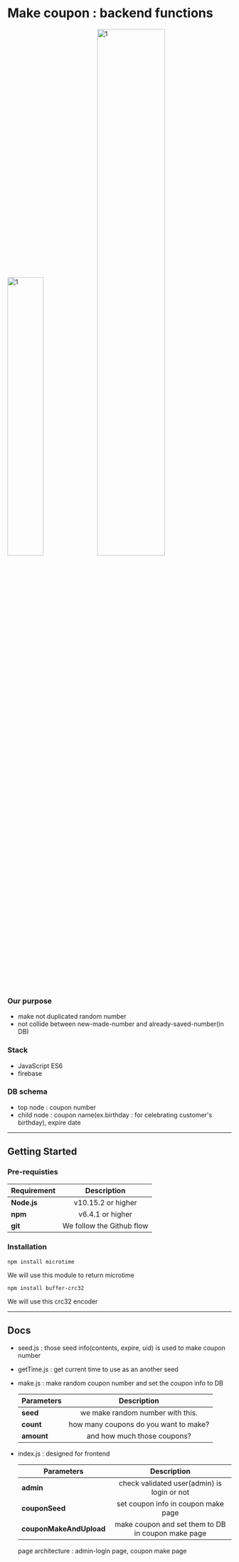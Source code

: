 # Make coupon : backend functions
<img src="https://user-images.githubusercontent.com/53554014/81337293-c083e000-90e5-11ea-890f-81846c376ac4.png" width="40%" height="40%" title="coupon" alt="1"></img><img src="https://user-images.githubusercontent.com/53554014/81337543-1eb0c300-90e6-11ea-8ec3-2b84db42ee13.jpg" width="55%" height="55%" title="db" alt="1"></img>


### Our purpose
 * make not duplicated random number
 * not collide between new-made-number and already-saved-number(in DB) 

### Stack
 * JavaScript ES6
 * firebase
 
### DB schema
 * top node : coupon number
 * child node : coupon name(ex.birthday : for celebrating customer's birthday), expire date

***

## Getting Started

### Pre-requisties
|  <center>Requirement</center> |  <center>Description</center> |  
|:--------|:--------:|
|**Node.js** | <center>v10.15.2 or higher</center> |
|**npm** | <center>v6.4.1 or higher</center> |
|**git** | <center>We follow the Github flow</center> |
 
### Installation
```
npm install microtime
```
We will use this module to return microtime

```
npm install buffer-crc32
```
We will use this crc32 encoder

***

## Docs
* seed.js : those seed info(contents, expire, uid) is used to make coupon number

* getTime.js : get current time to use as an another seed

* make.js : make random coupon number and set the coupon info to DB

  |  <center>Parameters</center> |  <center>Description</center> |  
  |:--------|:--------:|
  |**seed** | <center>we make random number with this.</center> |
  |**count** | <center>how many coupons do you want to make?</center> |
  |**amount** | <center>and how much those coupons?</center> |
 
* index.js : designed for frontend

  |  <center>Parameters</center> |  <center>Description</center> |     
  |:--------|:--------:|
  |**admin** | check validated user(admin) is login or not |
  |**couponSeed** | set coupon info in coupon make page |
  |**couponMakeAndUpload** | make coupon and set them to DB in coupon make page |
  
  page architecture : admin-login page, coupon make page
